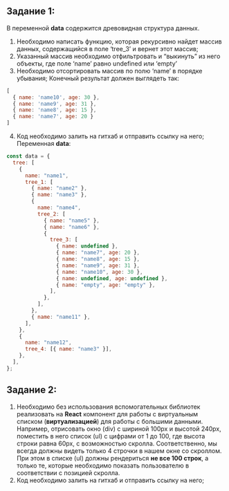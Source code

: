 ## Задание 1:

В переменной **data** содержится древовидная структура данных.
1. Необходимо написать функцию, которая рекурсивно найдет массив данных, содержащийся в поле ‘tree_3’ и вернет этот массив;
2. Указанный массив необходимо отфильтровать и “выкинуть” из него объекты, где поле ‘name’ равно undefined или ‘empty’
3. Необходимо отсортировать массив по полю ‘name’ в порядке убывания;
Конечный результат должен выглядеть так:   
```JavaScript
[ 
  { name: 'name10', age: 30 },                 
  { name: 'name9', age: 31 },
  { name: 'name8', age: 15 },
  { name: 'name7', age: 20 }
]
```
4. Код необходимо залить на гитхаб и отправить ссылку на него;
Переменная **data**:
```JavaScript
const data = {
  tree: [
    {
      name: "name1",
      tree_1: [
        { name: "name2" },
        { name: "name3" },
        {
          name: "name4",
          tree_2: [
            { name: "name5" },
            { name: "name6" },
            {
              tree_3: [
                { name: undefined },
                { name: "name7", age: 20 },
                { name: "name8", age: 15 },
                { name: "name9", age: 31 },
                { name: "name10", age: 30 },
                { name: undefined, age: undefined },
                { name: "empty", age: "empty" },
              ],
            },
          ],
        },
        { name: "name11" },
      ],
    },
    {
      name: "name12",
      tree_4: [{ name: "name3" }],
    },
  ],
};
```

## Задание 2:

1. Необходимо без использования вспомогательных библиотек реализовать на **React** компонент для работы с виртуальным списком (**виртуализацией**) для работы с большими данными.
Например, отрисовать окно (div) с шириной 100px и высотой 240px, поместить в него список (ul) с цифрами от 1 до 100, где высота строки равна 60px, с возможностью скролла.
Соответственно, мы всегда должны видеть только 4 строчки в нашем окне со скроллом.
При этом в списке (ul) должны рендериться **не все 100 строк**, а только те, которые необходимо показать пользователю в соответствии с позицией скролла.
2. Код необходимо залить на гитхаб и отправить ссылку на него;

